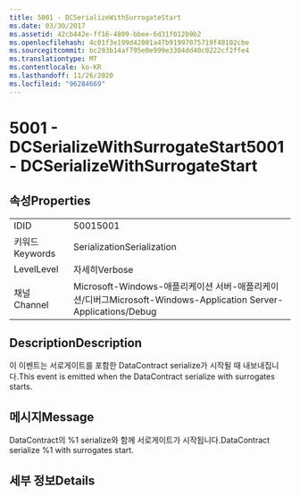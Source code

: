 ```yaml
---
title: 5001 - DCSerializeWithSurrogateStart
ms.date: 03/30/2017
ms.assetid: 42cb442e-ff16-4809-bbee-6d31f012b9b2
ms.openlocfilehash: 4c01f3e199d42001a47b91997075719f48102cbe
ms.sourcegitcommit: bc293b14af795e0e999e3304dd40c0222cf2ffe4
ms.translationtype: MT
ms.contentlocale: ko-KR
ms.lasthandoff: 11/26/2020
ms.locfileid: "96284669"
---
```

# <a name="5001---dcserializewithsurrogatestart"></a><span data-ttu-id="ce550-102">5001 - DCSerializeWithSurrogateStart</span><span class="sxs-lookup"><span data-stu-id="ce550-102">5001 - DCSerializeWithSurrogateStart</span></span>

## <a name="properties"></a><span data-ttu-id="ce550-103">속성</span><span class="sxs-lookup"><span data-stu-id="ce550-103">Properties</span></span>  
  
|||  
|-|-|  
|<span data-ttu-id="ce550-104">ID</span><span class="sxs-lookup"><span data-stu-id="ce550-104">ID</span></span>|<span data-ttu-id="ce550-105">5001</span><span class="sxs-lookup"><span data-stu-id="ce550-105">5001</span></span>|  
|<span data-ttu-id="ce550-106">키워드</span><span class="sxs-lookup"><span data-stu-id="ce550-106">Keywords</span></span>|<span data-ttu-id="ce550-107">Serialization</span><span class="sxs-lookup"><span data-stu-id="ce550-107">Serialization</span></span>|  
|<span data-ttu-id="ce550-108">Level</span><span class="sxs-lookup"><span data-stu-id="ce550-108">Level</span></span>|<span data-ttu-id="ce550-109">자세히</span><span class="sxs-lookup"><span data-stu-id="ce550-109">Verbose</span></span>|  
|<span data-ttu-id="ce550-110">채널</span><span class="sxs-lookup"><span data-stu-id="ce550-110">Channel</span></span>|<span data-ttu-id="ce550-111">Microsoft-Windows-애플리케이션 서버-애플리케이션/디버그</span><span class="sxs-lookup"><span data-stu-id="ce550-111">Microsoft-Windows-Application Server-Applications/Debug</span></span>|  
  
## <a name="description"></a><span data-ttu-id="ce550-112">Description</span><span class="sxs-lookup"><span data-stu-id="ce550-112">Description</span></span>  

 <span data-ttu-id="ce550-113">이 이벤트는 서로게이트를 포함한 DataContract serialize가 시작될 때 내보내집니다.</span><span class="sxs-lookup"><span data-stu-id="ce550-113">This event is emitted when the DataContract serialize with surrogates starts.</span></span>  
  
## <a name="message"></a><span data-ttu-id="ce550-114">메시지</span><span class="sxs-lookup"><span data-stu-id="ce550-114">Message</span></span>  

 <span data-ttu-id="ce550-115">DataContract의 %1 serialize와 함께 서로게이트가 시작됩니다.</span><span class="sxs-lookup"><span data-stu-id="ce550-115">DataContract serialize %1 with surrogates start.</span></span>  
  
## <a name="details"></a><span data-ttu-id="ce550-116">세부 정보</span><span class="sxs-lookup"><span data-stu-id="ce550-116">Details</span></span>
